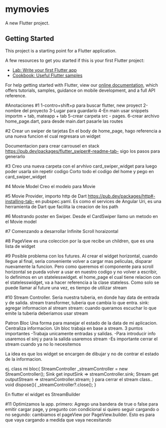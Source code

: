 # mymovies

A new Flutter project.

## Getting Started

This project is a starting point for a Flutter application.

A few resources to get you started if this is your first Flutter project:

- [Lab: Write your first Flutter app](https://flutter.dev/docs/get-started/codelab)
- [Cookbook: Useful Flutter samples](https://flutter.dev/docs/cookbook)

For help getting started with Flutter, view our
[online documentation](https://flutter.dev/docs), which offers tutorials,
samples, guidance on mobile development, and a full API reference.


#Anotaciones
#1
1-contro+shift+p para buscar flutter, new proyect
2-nombre del proyecto
3-Lugar para guardarlo
4-En main usar snippets importm + tab, mateapp + tab
5-crear carpeta src - pages.
6-crear archivo home_page.dart, para desde main.dart pasarle las routes

#2
Crear un swiper de tarjetas
En el body de home_page, hago referencia a una nueva funcion
el cual regresara un widget

Documentacion para crear carrousel en stack
https://pub.dev/packages/flutter_swiper#-readme-tab-
sigo los pasos para generarlo

#3 Creo una nueva carpeta con el arvhivo card_swiper_widget
para luego poder usarla sin repetir codigo
Corto todo el codigo del home y pego en card_swiper_widget

#4 Movie Model
Creo el modelo para Movie

#5
Movie Provider, importo http de Dart https://pub.dev/packages/http#-installing-tab- en pubspec.yaml. Es como el services de Angular
Uri, es una herramienta de Dart que facilita la creacion de los path

#6 
Mostrando poster en Swiper.
Desde el CardSwiper llamo un metodo en el Movie model

#7 
Comenzando a desarrollar Infinite Scroll horaizontal

#8
PageView es una coleccion por la que recibe un children, que es una lista de widget

#9
Posible problema con los futures. Al crear el widget horizontal, cuando llegue al final, seria conveniente volver a cargar mas peliculas, disparar nuevamente la funcion.
Pero como queremos el componente para scroll horizontal se pueda volver a usar en nuestro codigo y no volver a escribir, lo definimos en un statelesswidget.
el home_page el cual tiene relacion con el statelesswidget, va a hacer referencia a la clase stateless.
Como solo se puede llamar al future una vez, es tiempo de utilizar stream

#10
Stream Controller.
Seria nuestra tuberia, en donde hay data de entrada y de salida. 
stream transformer, tuberia que cambia lo que entra.
sink: agregar informacion al stream
stream: cuando queramos escuchar lo que emite la tuberia deberiamos usar stream

Patron Bloc
Una forma para manejar el estado de la data de mi aplicacion.
Centraliza informacion.
Un bloc trabaja en base a stream.
3 puntos importantes
-Trabaja unicamente entradas y salidas.
-Para introducir info usaremos el sinj y para la salida usaremos stream
-Es importante cerrar el stream cuando ya no lo necesitemos

La idea es que los widget se encargen de dibujar y no de contrar el estado de la informacion.

ej.
class mi bloc{
    StreamController<String> _streamController = new StreamController<String>();
    Sink<String> get inputSink => streamController.sink;
    Stream<String> get outputStream => streamController.stream;
}
para cerrar el stream
class..
void dispose(){
    _streamController?.close();
}

En flutter el widget es StreamBuilder

#11
Optimizamos la app. 
primero: Agrego una bandera de true o false para emitir cargar page, y pregunto con condicional si quiero seguir cargando o no
segundo: cambiamos el pageView por PageView.builder. Esto es para que vaya cargando 
a medida que vaya necesitando